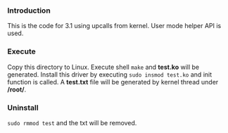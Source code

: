 ### Introduction
This is the code for 3.1 using upcalls from kernel.
User mode helper API is used.

### Execute
Copy this directory to Linux. Execute shell `make` and **test.ko** will be generated.
Install this driver by executing `sudo insmod test.ko` and init function is called. 
A **test.txt** file will be generated by kernel thread under **/root/**.

### Uninstall
`sudo rmmod test` and the txt will be removed.
